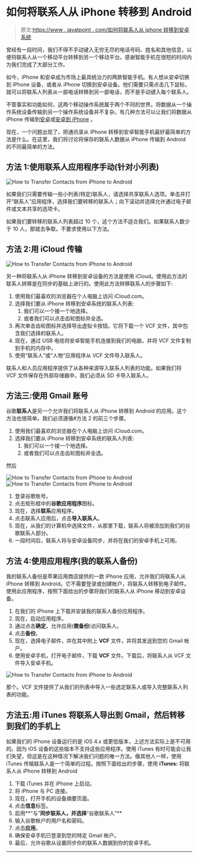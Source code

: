 # 如何将联系人从 iPhone 转移到 Android

> 原文:[https://www . javatpoint . com/如何将联系人从 iphone 转移到安卓系统](https://www.javatpoint.com/how-to-transfer-contacts-from-iphone-to-android)

曾经有一段时间，我们不得不手动键入无穷无尽的电话号码、姓名和其他信息，以便将联系人从一个移动平台转移到另一个移动平台。感谢智能手机在很短的时间内为我们完成了大部分工作。

如今，iPhone 和安卓成为市场上最具统治力的两款智能手机。有人想从安卓切换到 iPhone 设备，或者从 iPhone 切换到安卓设备。他们需要只需点击几下鼠标，就可以将联系人列表从一部电话转移到另一部电话，而不是手动键入每个联系人。

不管事实和功能如何，这两个移动操作系统属于两个不同的世界。将数据从一个操作系统设备传输到另一个操作系统设备并不复杂。有几种方法可以让我们将数据从 iPhone 传输到[安卓](https://www.javatpoint.com/android-tutorial)或[安卓到 iPhone](https://www.javatpoint.com/android-vs-iphone) 。

现在，一个问题出现了，把通讯录从 iPhone 转移到安卓智能手机最好最简单的方法是什么。在这里，我们将讨论将保存的联系人数据从 iPhone 传输到 Android 的不同最简单的方法。

## 方法 1:使用联系人应用程序手动(针对小列表)

![How to Transfer Contacts from iPhone to Android](../Images/460ad55dccab6a9c1907007fb93e48c3.png)

如果我们只需要传输一些小列表(特定)联系人，请选择共享联系人选项。单击并打开“联系人”应用程序，选择我们要转移的联系人；向下滚动并选择允许通过电子邮件或文本共享的选项卡。

如果我们要转移的联系人列表超过 10 个，这个方法不适合我们。如果联系人数少于 10 人，那就去争取，不要求使用以下方法。

## 方法 2:用 iCloud 传输

![How to Transfer Contacts from iPhone to Android](../Images/59244101ce94405d4da240c343d2f25b.png)

另一种将联系人从 iPhone 转移到安卓设备的方法是使用 iCloud。使用此方法的联系人转移是在同步的基础上进行的。使用此方法转移联系人的步骤如下:

1.  使用我们最喜欢的浏览器在个人电脑上访问 iCloud.com。
2.  选择我们要从 iPhone 转移到安卓系统的联系人列表:
    1.  我们可以一个接一个地选择。
    2.  或者我们可以点击齿轮图标并全选。
3.  再次单击齿轮图标并选择导出虚拟卡按钮。它将下载一个 VCF 文件，其中包含我们选择的联系人。
4.  现在，通过 USB 电缆将安卓智能手机连接到我们的电脑，并将 VCF 文件复制到手机的内存中。
5.  使用“联系人”或“人物”应用程序从 VCF 文件导入联系人。

联系人和人员应用程序提供了从各种来源导入联系人列表的功能。如果我们将 VCF 文件保存在外部存储器中，我们必须从 SD 卡导入联系人。

## 方法三:使用 Gmail 账号

谷歌**联系人**是另一个允许我们将联系人从 iPhone 转移到 Android 的应用。这个方法也很简单。我们必须遵循#方法 2 的前三个步骤。

1.  使用我们最喜欢的浏览器在个人电脑上访问 iCloud.com。
2.  选择我们要从 iPhone 转移到安卓系统的联系人列表:
    1.  我们可以一个接一个地选择。
    2.  或者我们可以点击齿轮图标并全选。

然后

![How to Transfer Contacts from iPhone to Android](../Images/58eb4751c164896dbdb3bc7ea0ddf1f0.png)
![How to Transfer Contacts from iPhone to Android](../Images/6f26cf6627afe019488946904db81aa5.png)

1.  登录谷歌账号。
2.  点击矩形框中的**谷歌应用程序**图标。
3.  现在，选择**联系**应用程序。
4.  点击联系人应用后，点击**导入联系人**。
5.  现在，从我们的计算机中选择文件，从那里下载，联系人将被添加到我们的谷歌联系人部分。
6.  一段时间后，联系人将与安卓设备同步，并将在我们的安卓手机上可用。

## 方法 4:使用应用程序(我的联系人备份)

我的联系人备份是苹果应用商店提供的一款 iPhone 应用，允许我们将联系人从 iPhone 转移到 Android。它不需要登录或创建帐户，将联系人转移到电子邮件。使用此应用程序，按照下面给出的步骤将我们的联系人从 iPhone 移动到安卓设备。

1.  在我们的 iPhone 上下载并安装我的联系人备份应用程序。
2.  现在，启动应用程序。
3.  通过点击**确定**，允许应用(**微备份**)访问联系人。
4.  点击**备份**。
5.  现在，选择电子邮件，并在其中附上 **VCF** 文件，并将其发送到您的 Gmail 帐户。
6.  使用安卓手机，打开电子邮件，下载 **VCF** 文件。下载后，将联系人从 VCF 文件导入安卓手机。

![How to Transfer Contacts from iPhone to Android](../Images/5b03433d200e08ba5e3eb4d356f48568.png)

那个。VCF 文件提供了从我们的列表中导入一些选定联系人或导入完整联系人列表的功能。

## 方法五:用 iTunes 将联系人导出到 Gmail，然后转移到我们的手机上

如果我们的 iPhone 设备运行的是 iOS 4.x 或更低版本，上述方法实际上是不可用的。因为 iOS 设备的这些版本不支持这些应用程序。使用 iTunes 有时可能会让我们失望，但这是在这种情况下解决我们问题的唯一方法。像其他人一样，使用 iTunes 传输联系人是一个简单的过程。按照下面给出的步骤，使用 **iTunes:** 将联系人从 iPhone 转移到 Android

1.  下载 iTunes 并在 iPhone 上启动。
2.  将 iPhone 与 PC 连接。
3.  现在，打开手机的设备摘要页面。
4.  点击**信息**标签。
5.  启用**“与”**同步联系人，并选择**“谷歌联系人”**
6.  输入谷歌帐户的用户名和密码。
7.  点击**应用**。
8.  确保安卓手机已登录到您的特定 Gmail 帐户。
9.  最后，允许谷歌从设置同步你的联系人数据到你的安卓手机。

* * *